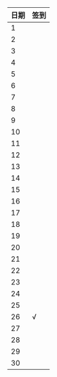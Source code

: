 日期|签到
:---------------|:---------------
1| |
2| |
3| |
4| |
5| |
6| |
7| |
8| |
9| |
10| |
11| |
12| |
13| |
14| |
15| |
16| |
17| |
18| |
19| |
20| |
21| |
22| |
23| |
24| |
25| |
26|√|
27| |
28| |
29| |
30| |